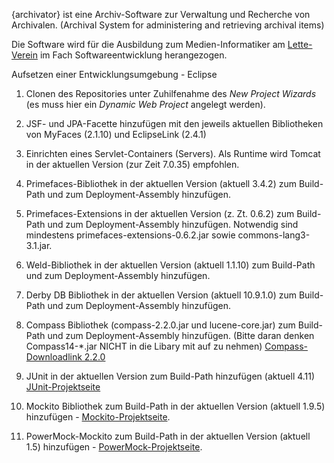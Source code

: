 {archivator} ist eine Archiv-Software zur Verwaltung und Recherche von Archivalen.
(Archival System for administering and retrieving archival items)

Die Software wird für die Ausbildung zum Medien-Informatiker 
am [Lette-Verein](http://www.lette-verein.de) im Fach Softwareentwicklung
herangezogen.

Aufsetzen einer Entwicklungsumgebung - Eclipse

1. Clonen des Repositories unter Zuhilfenahme des _New Project Wizards_
   (es muss hier ein _Dynamic Web Project_ angelegt werden).

2. JSF- und JPA-Facette hinzufügen mit den jeweils aktuellen Bibliotheken
   von MyFaces (2.1.10) und EclipseLink (2.4.1)
   
3. Einrichten eines Servlet-Containers (Servers). Als Runtime wird
   Tomcat in der aktuellen Version (zur Zeit 7.0.35) empfohlen.
   
4. Primefaces-Bibliothek in der aktuellen Version (aktuell 3.4.2)
   zum Build-Path und zum Deployment-Assembly hinzufügen.

5. Primefaces-Extensions in der aktuellen Version (z. Zt. 0.6.2)
   zum Build-Path und zum Deployment-Assembly hinzufügen.
   Notwendig sind mindestens primefaces-extensions-0.6.2.jar
   sowie commons-lang3-3.1.jar. 
   
6. Weld-Bibliothek in der aktuellen Version (aktuell 1.1.10)
   zum Build-Path und zum Deployment-Assembly hinzufügen.

7. Derby DB Bibliothek in der aktuellen Version (aktuell 10.9.1.0)
   zum Build-Path und zum Deployment-Assembly hinzufügen.

8. Compass Bibliothek (compass-2.2.0.jar und lucene-core.jar) 
   zum Build-Path und zum Deployment-Assembly hinzufügen.
   (Bitte daran denken Compass14-*.jar NICHT in die Libary mit 
   auf zu nehmen) [Compass-Downloadlink 2.2.0](http://sourceforge.net/projects/compass/files/compass/2.2.0/compass-2.2.0.zip/download)

9. JUnit in der aktuellen Version zum Build-Path hinzufügen (aktuell 4.11)
   [JUnit-Projektseite](https://github.com/KentBeck/junit/wiki)
  
10. Mockito Bibliothek zum Build-Path in der aktuellen Version (aktuell 1.9.5)
    hinzufügen - [Mockito-Projektseite](http://code.google.com/p/mockito/).

11. PowerMock-Mockito zum Build-Path in der aktuellen Version (aktuell 1.5)
    hinzufügen - [PowerMock-Projektseite](http://code.google.com/p/powermock/).
